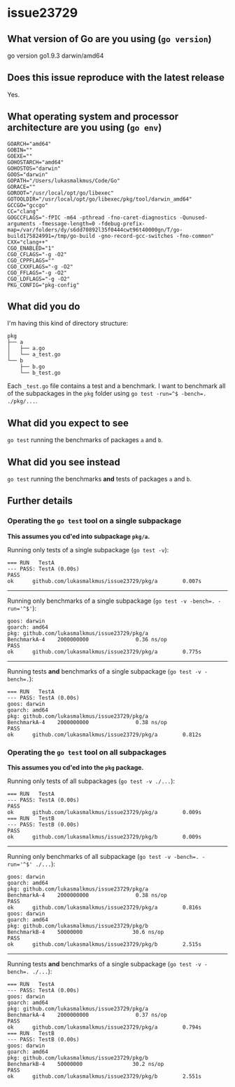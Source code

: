 # issue23729

## What version of Go are you using (`go version`)

go version go1.9.3 darwin/amd64

## Does this issue reproduce with the latest release

Yes.

## What operating system and processor architecture are you using (`go env`)

```text
GOARCH="amd64"
GOBIN=""
GOEXE=""
GOHOSTARCH="amd64"
GOHOSTOS="darwin"
GOOS="darwin"
GOPATH="/Users/lukasmalkmus/Code/Go"
GORACE=""
GOROOT="/usr/local/opt/go/libexec"
GOTOOLDIR="/usr/local/opt/go/libexec/pkg/tool/darwin_amd64"
GCCGO="gccgo"
CC="clang"
GOGCCFLAGS="-fPIC -m64 -pthread -fno-caret-diagnostics -Qunused-arguments -fmessage-length=0 -fdebug-prefix-map=/var/folders/dy/s6dd70892l35f0444cwt96t40000gn/T/go-build175824991=/tmp/go-build -gno-record-gcc-switches -fno-common"
CXX="clang++"
CGO_ENABLED="1"
CGO_CFLAGS="-g -O2"
CGO_CPPFLAGS=""
CGO_CXXFLAGS="-g -O2"
CGO_FFLAGS="-g -O2"
CGO_LDFLAGS="-g -O2"
PKG_CONFIG="pkg-config"
```

## What did you do

I'm having this kind of directory structure:

```text
pkg
├── a
│   ├── a.go
│   └── a_test.go
└── b
    ├── b.go
    └── b_test.go
```

Each `_test.go` file contains a test and a benchmark. I want to benchmark all of
the subpackages in the `pkg` folder using `go test -run=^$ -bench=. ./pkg/...`.

## What did you expect to see

`go test` running the benchmarks of packages `a` and `b`.

## What did you see instead

`go test` running the benchmarks **and** tests of packages `a` and `b`.

## Further details

### Operating the `go test` tool on a single subpackage

**This assumes you cd'ed into subpackage `pkg/a`.**

Running only tests of a single subpackage (`go test -v`):

```text
=== RUN   TestA
--- PASS: TestA (0.00s)
PASS
ok      github.com/lukasmalkmus/issue23729/pkg/a        0.007s
```

---

Running only benchmarks of a single subpackage (`go test -v -bench=. -run='^$'`):

```text
goos: darwin
goarch: amd64
pkg: github.com/lukasmalkmus/issue23729/pkg/a
BenchmarkA-4    2000000000               0.36 ns/op
PASS
ok      github.com/lukasmalkmus/issue23729/pkg/a        0.775s
```

---

Running tests **and** benchmarks of a single subpackage (`go test -v -bench=.`):

```text
=== RUN   TestA
--- PASS: TestA (0.00s)
goos: darwin
goarch: amd64
pkg: github.com/lukasmalkmus/issue23729/pkg/a
BenchmarkA-4    2000000000               0.38 ns/op
PASS
ok      github.com/lukasmalkmus/issue23729/pkg/a        0.812s
```

### Operating the `go test` tool on all subpackages

**This assumes you cd'ed into the `pkg` package.**

Running only tests of all subpackages (`go test -v ./...`):

```text
=== RUN   TestA
--- PASS: TestA (0.00s)
PASS
ok      github.com/lukasmalkmus/issue23729/pkg/a        0.009s
=== RUN   TestB
--- PASS: TestB (0.00s)
PASS
ok      github.com/lukasmalkmus/issue23729/pkg/b        0.009s
```

---

Running only benchmarks of all subpackage (`go test -v -bench=. -run='^$' ./...`):

```text
goos: darwin
goarch: amd64
pkg: github.com/lukasmalkmus/issue23729/pkg/a
BenchmarkA-4    2000000000               0.38 ns/op
PASS
ok      github.com/lukasmalkmus/issue23729/pkg/a        0.816s
goos: darwin
goarch: amd64
pkg: github.com/lukasmalkmus/issue23729/pkg/b
BenchmarkB-4    50000000                30.6 ns/op
PASS
ok      github.com/lukasmalkmus/issue23729/pkg/b        2.515s
```

---

Running tests **and** benchmarks of a single subpackage (`go test -v -bench=. ./...`):

```text
=== RUN   TestA
--- PASS: TestA (0.00s)
goos: darwin
goarch: amd64
pkg: github.com/lukasmalkmus/issue23729/pkg/a
BenchmarkA-4    2000000000               0.37 ns/op
PASS
ok      github.com/lukasmalkmus/issue23729/pkg/a        0.794s
=== RUN   TestB
--- PASS: TestB (0.00s)
goos: darwin
goarch: amd64
pkg: github.com/lukasmalkmus/issue23729/pkg/b
BenchmarkB-4    50000000                30.2 ns/op
PASS
ok      github.com/lukasmalkmus/issue23729/pkg/b        2.551s
```